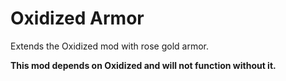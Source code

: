 # Oxidized Armor

Extends the Oxidized mod with rose gold armor.

**This mod depends on Oxidized and will not function without it.**
